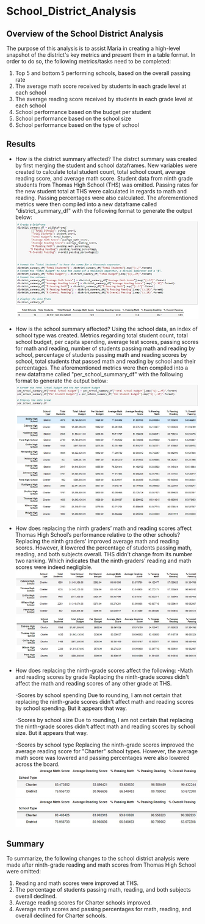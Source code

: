 # School_District_Analysis

## Overview of the School District Analysis

The purpose of this analysis is to assist Maria in creating a high-level snapshot of the district's key metrics and present them in a table format. In order to do so, the following metrics/tasks need to be completed: 

1. Top 5 and bottom 5 performing schools, based on the overall passing rate
2. The average math score received by students in each grade level at each school
3. The average reading score received by students in each grade level at each school
4. School performance based on the budget per student
5. School performance based on the school size 
6. School performance based on the type of school


## Results

- How is the district summary affected?
The distrct summary was created by first merging the student and school dataframes. New variables were created to calculate total student count, total school count, average reading score, and average math score. Student data from ninth grade students from Thomas High School (THS) was omitted. Passing rates for the new student total at THS were calculated in regards to math and reading.  Passing percentages were also calculated. The aforementioned metrics were then compiled into a new dataframe called "district_summary_df" with the following format to generate the output below:
![District_Results1](https://raw.githubusercontent.com/krismbah/School_District_Analysis/main/Results1.jpg)

- How is the school summary affected?
Using the school data, an index of school type was created. Metrics regarding total student count, total school budget, per capita spending, average test scores, passing scores for math and reading, number of students passing math and reading by school, percentage of students passing math and reading scores by school, total students that passed math and reading by school and their percentages. The aforementioned metrics were then compiled into a new dataframe called "per_school_summary_df" with the following format to generate the output below:
![School_Results2](https://raw.githubusercontent.com/krismbah/School_District_Analysis/main/Results2.jpg)

- How does replacing the ninth graders’ math and reading scores affect Thomas High School’s performance relative to the other schools?
Replacing the ninth graders' improved average math and reading scores. However, it lowered the percentage of students passing math, reading, and both subjects overall. THS didn't change from its number two ranking. Which indicates that the ninth graders' reading and math scores were indeed negligible. 
![THS_Old_Results3](https://raw.githubusercontent.com/krismbah/School_District_Analysis/main/Results3.jpg)
![THS_New_Results4](https://raw.githubusercontent.com/krismbah/School_District_Analysis/main/Results4.jpg)

- How does replacing the ninth-grade scores affect the following:
    -Math and reading scores by grade
            Replacing the ninth-grade scores didn't affect the math and reading scores of any other grade at THS.
    
    -Scores by school spending
        Due to rounding, I am not certain that replacing the ninth-grade scores didn't affect math and reading scores by school spending. But it appears that way.
    
    -Scores by school size
            Due to rounding, I am not certain that replacing the ninth-grade scores didn't affect math and reading scores by school size. But it appears that way.

    -Scores by school type
            Replacing the ninth-grade scores improved the average reading score for "Charter" school types. However, the average math score was lowered and passing percentages were also lowered across the board.
![Ninth_Old_Results5](https://raw.githubusercontent.com/krismbah/School_District_Analysis/main/Results5.jpg)
![Ninth_New_Results6](https://raw.githubusercontent.com/krismbah/School_District_Analysis/main/Results6.jpg)

## Summary

To summarize, the following changes to the school district analysis were made after ninth-grade reading and math scores from Thomas High School were omitted:

1. Reading and math scores were improved at THS.
2. The percentage of students passing math, reading, and both subjects overall declined.
3. Average reading scores for Charter schools improved.
4. Average math scores and passing percentages for math, reading, and overall declined for Charter schools.
